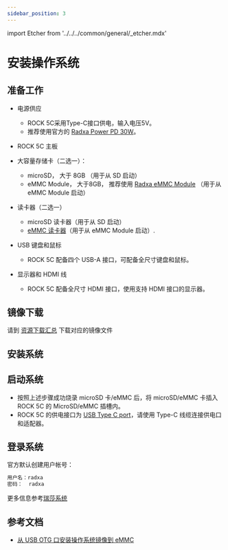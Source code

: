 ```yaml
---
sidebar_position: 3
---
```


import Etcher from '../../../common/general/\_etcher.mdx'

# 安装操作系统

## 准备工作

- 电源供应

  - ROCK 5C采用Type-C接口供电，输入电压5V。
  - 推荐使用官方的 [Radxa Power PD 30W](../accessories/pd-30w)。

- ROCK 5C 主板

- 大容量存储卡（二选一）：

  - microSD， 大于 8GB （用于从 SD 启动）
  - eMMC Module， 大于8GB， 推荐使用 [Radxa eMMC Module](../accessories/emmc_module) （用于从 eMMC Module 启动）

- 读卡器（二选一）

  - microSD 读卡器（用于从 SD 启动）
  - [eMMC 读卡器](../accessories/emmc_reader)（用于从 eMMC Module 启动）.

- USB 键盘和鼠标

  - ROCK 5C 配备四个 USB-A 接口，可配备全尺寸键盘和鼠标。

- 显示器和 HDMI 线

  - ROCK 5C 配备全尺寸 HDMI 接口，使用支持 HDMI 接口的显示器。

## 镜像下载

请到 [资源下载汇总](../download.md) 下载对应的镜像文件

## 安装系统

<Etcher model="rock5c" />

## 启动系统

- 按照上述步骤成功烧录 microSD 卡/eMMC 后，将 microSD/eMMC 卡插入 ROCK 5C 的 MicroSD/eMMC 插槽内。
- ROCK 5C 的供电接口为 [USB Type C port](../hardware-design/hardware-interface)，请使用 Type-C 线缆连接供电口和适配器。

## 登录系统

官方默认创建用户帐号：

```bash
用户名：radxa
密码：  radxa
```

更多信息参考[瑞莎系统](../radxa-os/)

## 参考文档

- [从 USB OTG 口安装操作系统镜像到 eMMC](../low-level-dev/install-os-via-usb-otg)
